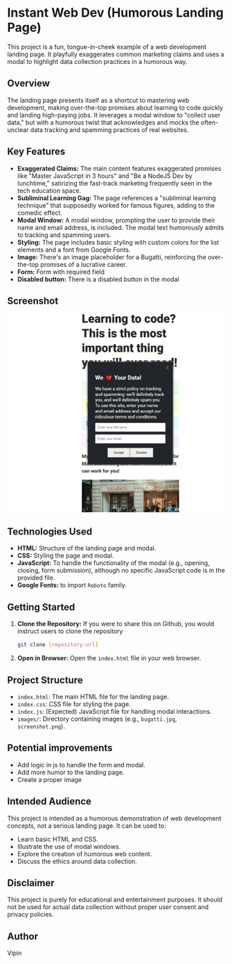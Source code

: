 # Instant Web Dev (Humorous Landing Page)

This project is a fun, tongue-in-cheek example of a web development landing page. It playfully exaggerates common marketing claims and uses a modal to highlight data collection practices in a humorous way.

## Overview

The landing page presents itself as a shortcut to mastering web development, making over-the-top promises about learning to code quickly and landing high-paying jobs.  It leverages a modal window to "collect user data," but with a humorous twist that acknowledges and mocks the often-unclear data tracking and spamming practices of real websites.

## Key Features

*   **Exaggerated Claims:** The main content features exaggerated promises like "Master JavaScript in 3 hours" and "Be a NodeJS Dev by lunchtime," satirizing the fast-track marketing frequently seen in the tech education space.
*   **Subliminal Learning Gag:** The page references a "subliminal learning technique" that supposedly worked for famous figures, adding to the comedic effect.
*   **Modal Window:** A modal window, prompting the user to provide their name and email address, is included.  The modal text humorously admits to tracking and spamming users.
*   **Styling:** The page includes basic styling with custom colors for the list elements and a font from Google Fonts.
*   **Image:** There's an image placeholder for a Bugatti, reinforcing the over-the-top promises of a lucrative career.
*   **Form:** Form with required field
*   **Disabled button:** There is a disabled button in the modal

## Screenshot

![Screenshot of Instant Web Dev Landing Page](screensho.png)




## Technologies Used

*   **HTML:** Structure of the landing page and modal.
*   **CSS:** Styling the page and modal.
*   **JavaScript:**   To handle the functionality of the modal (e.g., opening, closing, form submission), although no specific JavaScript code is in the provided file.
*   **Google Fonts:** to import `Roboto` family.

## Getting Started

1.  **Clone the Repository:**  If you were to share this on Github, you would instruct users to clone the repository
    ```bash
    git clone [repository-url]
    ```
2.  **Open in Browser:** Open the `index.html` file in your web browser.

## Project Structure

*   `index.html`: The main HTML file for the landing page.
*   `index.css`: CSS file for styling the page.
*   `index.js`: (Expected) JavaScript file for handling modal interactions.
*   `images/`: Directory containing images (e.g., `bugatti.jpg`, `screenshot.png`).

## Potential improvements

*   Add logic in js to handle the form and modal.
*   Add more humor to the landing page.
*   Create a proper image

## Intended Audience

This project is intended as a humorous demonstration of web development concepts, not a serious landing page. It can be used to:

*   Learn basic HTML and CSS.
*   Illustrate the use of modal windows.
*   Explore the creation of humorous web content.
*   Discuss the ethics around data collection.

## Disclaimer

This project is purely for educational and entertainment purposes. It should not be used for actual data collection without proper user consent and privacy policies.

## Author

Vipin
